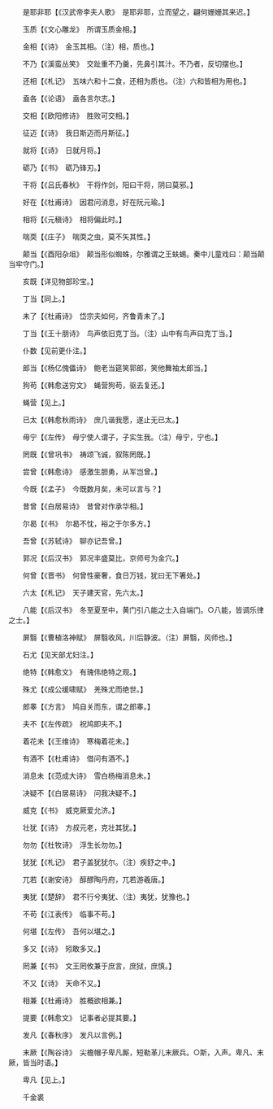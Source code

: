<!-- { "loadSidebar": true } -->
　　是耶非耶【《汉武帝李夫人歌》　是耶非耶，立而望之，翩何姗姗其来迟。】 

　　玉质【《文心雕龙》　所谓玉质金相。】 

　　金相【《诗》　金玉其相。（注）相，质也。】 

　　不乃【《溪蛮丛笑》　交趾重不乃羹，先鼻引其汁。不乃者，反切摆也。】 

　　还相【《札记》　五味六和十二食，还相为质也。（注）六和皆相为用也。】 

　　盍各【《论语》　盍各言尔志。】 

　　交相【《欧阳修诗》　胜败可交相。】 

　　征迈【《诗》　我日斯迈而月斯征。】 

　　就将【《诗》　日就月将。】 

　　砺乃【《书》　砺乃锋刃。】 

　　干将【《吕氏春秋》　干将作剑，阳曰干将，阴曰莫邪。】 

　　好在【《杜甫诗》　因君问消息，好在阮元瑜。】 

　　相将【《元稹诗》　相将偏此时。】 

　　喘耎【《庄子》　喘耎之虫，莫不矢其性。】 

　　颠当【《酉阳杂俎》　颠当形似蜘蛛，尔雅谓之王蚨蜴。秦中儿童戏曰：颠当颠当牢守门。】 

　　亥既【详见物部珍宝。】 

　　丁当【同上。】 

　　未了【《杜甫诗》　岱宗夫如何，齐鲁青未了。】 

　　丁当【《王十朋诗》　鸟声依旧克丁当。（注）山中有鸟声曰克丁当。】 

　　仆数【见前更仆注。】 

　　郎当【《杨亿傀儡诗》　鲍老当筵笑郭郎，笑他舞袖太郎当。】 

　　狗苟【《韩愈送穷文》　蝇营狗苟，驱去复还。】 

　　蝇营【见上。】 

　　已太【《韩愈秋雨诗》　庶几谐我愿，遂止无已太。】 

　　毋宁【《左传》　毋宁使人谓子，子实生我。（注）毋宁，宁也。】 

　　罔既【《曾巩书》　祷颂飞诚，叙陈罔既。】 

　　尝曾【《韩愈诗》　感激生胆勇，从军岂曾。】 

　　今既【《孟子》　今既数月矣，未可以言与？】 

　　昔曾【《白居易诗》　昔曾对作承华相。】 

　　尔曷【《书》　尔曷不忱，裕之于尔多方。】 

　　吾曾【《苏轼诗》　聊亦记吾曾。】 

　　郭况【《后汉书》　郭况丰盛莫比，京师号为金穴。】 

　　何曾【《晋书》　何曾性豪奢，食日万钱，犹曰无下箸处。】 

　　六太【《札记》　天子建天官，先六太。】 

　　八能【《后汉书》　冬至夏至中，黄门引八能之士入自端门。○八能，皆调乐律之士。】 

　　屏翳【《曹植洛神赋》　屏翳收风，川后静波。（注）屏翳，风师也。】 

　　石尤【见天部尤妇注。】 

　　绝特【《韩愈文》　有瑰伟绝特之观。】 

　　殊尤【《成公缓啸赋》　羌殊尤而绝世。】 

　　郎睾【《方言》　鸠自关而东，谓之郎睾。】 

　　夫不【《左传疏》　祝鸠即夫不。】 

　　着花未【《王维诗》　寒梅着花未。】 

　　有酒不【《杜甫诗》　借问有酒不。】 

　　消息未【《范成大诗》　雪白杨梅消息未。】 

　　决疑不【《白居易诗》　问我决疑不。】 

　　威克【《书》　威克厥爱允济。】 

　　壮犹【《诗》　方叔元老，克壮其犹。】 

　　勿勿【《杜牧诗》　浮生长勿勿。】 

　　犹犹【《札记》　君子盖犹犹尔。（注）疾舒之中。】 

　　兀若【《谢安诗》　醇醪陶丹府，兀若游羲唐。】 

　　夷犹【《楚辞》　君不行兮夷犹、（注）夷犹，犹豫也。】 

　　不苟【《江表传》　临事不苟。】 

　　何堪【《左传》　吾何以堪之。】 

　　多又【《诗》　矧敢多又。】 

　　罔兼【《书》　文王罔攸兼于庶言，庶狱，庶慎。】 

　　不又【《诗》　天命不又。】 

　　相兼【《杜甫诗》　胜概欲相兼。】 

　　提要【《韩愈文》　记事者必提其要。】 

　　发凡【《春秋序》　发凡以言例。】 

　　末厥【《陶谷诗》　尖檐帽子卑凡厮，短勒革儿末厥兵。○斯，入声。卑凡、末厥，皆当时语。】 

　　卑凡【见上。】 

　　千金裘
